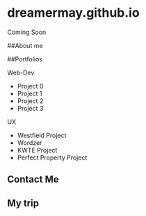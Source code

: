 # dreamermay.github.io
Coming Soon

##About me

##Portfolios

Web-Dev
* Project 0
* Project 1
* Project 2
* Project 3

UX
* Westfield Project
* Wordzer
* KWTE Project
* Perfect Property Project

## Contact Me

## My trip
